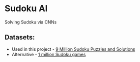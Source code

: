 # Sudoku AI
Solving Sudoku via CNNs

## Datasets:
- Used in this project - [9 Million Sudoku Puzzles and Solutions](https://www.kaggle.com/rohanrao/sudoku)
- Alternative - [1 million Sudoku games](https://www.kaggle.com/bryanpark/sudoku)